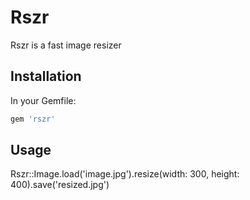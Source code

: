 # Rszr

Rszr is a fast image resizer

## Installation

In your Gemfile:

```ruby
gem 'rszr'
```

## Usage

Rszr::Image.load('image.jpg').resize(width: 300, height: 400).save('resized.jpg')



